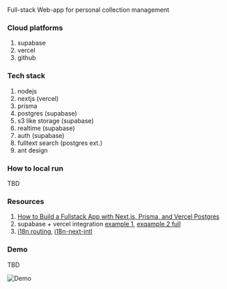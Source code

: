 #

Full-stack Web-app for personal collection management

### Cloud platforms

1. supabase
2. vercel
3. github

### Tech stack

1. nodejs
2. nextjs (vercel)
3. prisma
4. postgres (supabase)
5. s3 like storage (supabase)
6. realtime (supabase)
7. auth (supabase)
8. fulltext search (postgres ext.)
9. ant design

### How to local run

TBD

### Resources

1. [How to Build a Fullstack App with Next.js, Prisma, and Vercel Postgres](https://vercel.com/guides/nextjs-prisma-postgres)
2. supabase + vercel integration [example 1](https://github.com/vercel/next.js/tree/canary/examples/with-supabase), [exqample 2 full](https://github.com/vercel/nextjs-subscription-payments)
3. [i18n routing](https://github.com/vercel/next.js/tree/canary/examples/app-dir-i18n-routing), [i18n-next-intl](https://github.com/vercel/next.js/tree/canary/examples/with-i18n-next-intl)

### Demo

TBD

![Demo](/media/demo.gif)
